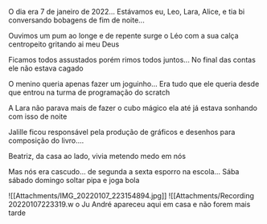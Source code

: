 O dia era 7 de janeiro de 2022... Estávamos eu, Leo, Lara, Alice, e tia bi conversando bobagens de fim de noite...

Ouvimos um pum ao longe e de repente surge o Léo com a sua calça centropeito gritando ai meu Deus

Ficamos todos assustados porém rimos todos juntos... No final das contas ele não estava cagado

O menino queria apenas fazer um joguinho... Era tudo que ele queria desde que entrou na turma de programação do scratch

A Lara não parava mais de fazer o cubo mágico ela até já estava sonhando com isso de noite

Jalille ficou responsável pela produção de gráficos e desenhos para composição do livro....

Beatriz, da casa ao lado, vivia metendo medo em nós

Mas nós era cascudo... de segunda a sexta esporro na escola... Sába sábado domingo soltar pipa e joga bola

![[Attachments/IMG_20220107_223154894.jpg]]
![[Attachments/Recording 20220107223319.w o Ju André apareceu aqui em casa e não forem mais tarde



